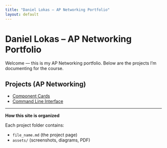 ```yaml
---
title: "Daniel Lokas – AP Networking Portfolio"
layout: default
---
```


# Daniel Lokas – AP Networking Portfolio

Welcome — this is my AP Networking portfolio. Below are the projects I’m documenting for the course.

## Projects (AP Networking)
- [Component Cards](classes/ap_networking_files/subclasses/component-cards.md)
- [Command Line Interface](/classes/ap_networking_files/command-line-interface)




---

**How this site is organized**

Each project folder contains:
- `file_name.md` (the project page)
- `assets/` (screenshots, diagrams, PDF)

